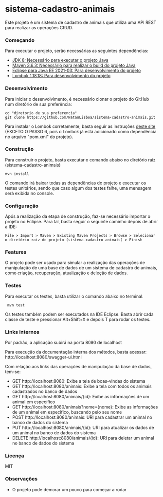 # sistema-cadastro-animais
Este projeto é um sistema de cadastro de animais que utiliza uma API REST para realizar as operações CRUD.

### Começando
Para executar o projeto, serão necessárias as seguintes dependências:
* [JDK 8: Necessário para executar o projeto Java](https://www.oracle.com/br/java/technologies/javase/javase-jdk8-downloads.html)
* [Maven 3.6.3: Necessário para realizar o build do projeto Java](https://maven.apache.org/download.cgi)
* [Eclipse para Java EE 2021-03: Para desenvolvimento do projeto](https://www.eclipse.org/downloads/packages/)
* [Lombok 1.18.18: Para desenvolvimento do projeto](https://projectlombok.org/download)

### Desenvolvimento
Para iniciar o desenvolvimento, é necessário clonar o projeto do GitHub num diretório de sua preferência:  
```shell
cd "diretorio de sua preferencia"  
git clone https://github.com/NatanLisboa/sistema-cadastro-animais.git
```
Para instalar o Lombok corretamente, basta seguir as instruções [deste site](https://dicasdejava.com.br/como-configurar-o-lombok-no-eclipse/#:~:text=6.,do%20seu%20pom.)
(EXCETO O PASSO 6, pois o Lombok já está adicionado como dependência no arquivo "pom.xml" do projeto).

### Construção
Para construir o projeto, basta executar o comando abaixo no diretório raiz (sistema-cadastro-animais) 
```shell
mvn install
````
O comando irá baixar todas as dependências do projeto e executar os testes unitários,
sendo que caso algum dos testes falhe, uma mensagem será exibida no console.  

### Configuração
Após a realização da etapa de construção, faz-se necessário  importar o projeto no Eclipse. Para tal, basta seguir o seguinte caminho
depois de abrir a IDE:  
```shell
File > Import > Maven > Existing Maven Projects > Browse > Selecionar o diretório raiz do projeto (sistema-cadastro-animais) > Finish
```
### Features
O projeto pode ser usado para simular a realização das operações de manipulação de uma base de dados de um sistema
de cadastro de animais, como criação, recuperação, atualização e deleção de dados.

### Testes
Para executar os testes, basta utilizar o comando abaixo no terminal:
```shell
 mvn test
```
Os testes também podem ser executados na IDE Eclipse. Basta abrir cada classe de teste e pressionar Alt+Shift+X e depois T para rodar os testes.  

### Links internos
Por padrão, a aplicação subirá na porta 8080 de localhost

Para execução da documentação interna dos métodos, basta acessar: http://localhost:8080/swagger-ui.html

Com relação aos links das operações de manipulação da base de dados, tem-se:
* GET http://localhost:8080: Exibe a tela de boas-vindas do sistema
* GET http://localhost:8080/animais: Exibe a tela com todos os animais cadastrados no banco de dados
* GET http://localhost:8080/animais/{id}: Exibe as informações de um animal em específico
* GET http://localhost:8080/animais?nome={nome}: Exibe as informações de um animal em específico, buscando pelo seu nome
* POST http://localhost:8080/animais: URI para cadastrar um animal no banco de dados do sistema
* PUT http://localhost:8080/animais/{id}: URI para atualizar os dados de um animal no banco de dados do sistema
* DELETE http://localhost:8080/animais/{id}: URI para deletar um animal no banco de dados do sistema

### Licença
MIT  

### Observações  
* O projeto pode demorar um pouco para começar a rodar
